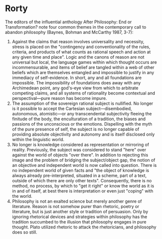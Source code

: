 # Rorty

The editors of the influential anthology After Philosophy: End or Transformation? note four common themes in the contemporary call to abandon philosophy (Baynes, Bohman and McCarthy 1987, 3-7): 

1. Against the claims that reason involves universality and necessity, stress is placed on the "contingency and conventionality of the rules, criteria, and products of what counts as rational speech and action at any given time and place". Logic and the canons of reason are not universal but local, the language games within which thought occurs are incommensurable, and items of belief are tangled within a web of other beliefs which are themselves entangled and impossible to justify in any immediacy of self-evidence. In short, any and all foundations are impossible. The impossibility of foundations does away with any Archimedean point, any god's-eye view from which to arbitrate competing claims, and all systems of rationality become contextual and perspectival—pure reason has become impure. 
2. The assumption of the sovereign rational subject is nullified. No longer is it possible to accept the Cartesian subject—disembodied, autonomous, atomistic—or any transcendental subjectivity fleeing the finitude of the body, the enculturation of a tradition, the biases and passions of the unconscious or the emotions. Dispelling with the myth of the pure presence of self, the subject is no longer capable of providing absolute objectivity and autonomy and is itself disclosed only within the linguistic world. 
3. No longer is knowledge considered as representation or mirroring of reality. Previously, the subject was considered to stand "here" over against the world of objects "over there". In addition to rejecting this image and the problem of bridging the subject/object gap, the notion of an objective and independent world is now called into question. There is no independent world of given facts and "the object of knowledge is always already pre-interpreted, situated in a scheme, part of a text, outside of which there are only other texts". Consequently, there is no method, no process, by which to "get it right" or know the world as it is in and of itself, at best there is interpretation or even just "coping" with the world. 
4. Philosophy is not an exalted science but merely another genre of literature. Reason is not somehow purer than rhetoric, poetry or literature, but is just another style or tradition of persuasion. Only by ignoring rhetorical devices and strategies within philosophy has the tradition succumbed to the illusion that philosophy engages in pure thought. Plato utilized rhetoric to attack the rhetoricians, and philosophy does so still.